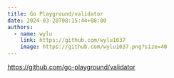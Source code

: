 ```yaml
---
title: Go Playground/validator
date: 2024-03-20T08:15:44+08:00
authors:
  - name: wylu
    link: https://github.com/wylu1037
    image: https://github.com/wylu1037.png?size=40
---
```


https://github.com/go-playground/validator
